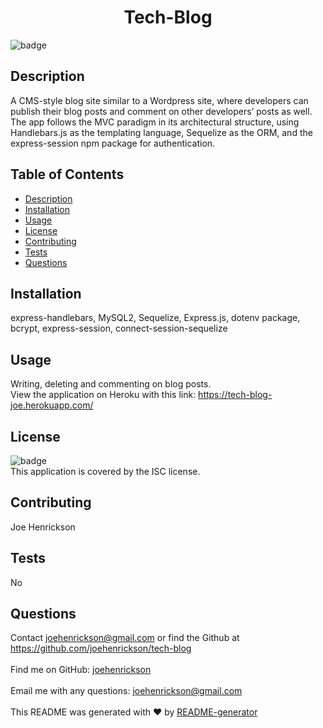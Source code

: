 <h1 align="center">Tech-Blog</h1>

![badge](https://img.shields.io/badge/license-ISC-brightgreen)<br />
## Description
A CMS-style blog site similar to a Wordpress site, where developers can publish their blog posts and comment on other developers’ posts as well. The app follows the MVC paradigm in its architectural structure, using Handlebars.js as the templating language, Sequelize as the ORM, and the express-session npm package for authentication.
## Table of Contents
- [Description](#description)
- [Installation](#installation)
- [Usage](#usage)
- [License](#license)
- [Contributing](#contributing)
- [Tests](#tests)
- [Questions](#questions)
## Installation
express-handlebars, MySQL2, Sequelize, Express.js, dotenv package, bcrypt, express-session, connect-session-sequelize
## Usage
Writing, deleting and commenting on blog posts.  
View the application on Heroku with this link: https://tech-blog-joe.herokuapp.com/
## License
![badge](https://img.shields.io/badge/license-ISC-brightgreen)
<br />
This application is covered by the ISC license. 
## Contributing
Joe Henrickson
## Tests
No
## Questions
Contact joehenrickson@gmail.com or find the Github at https://github.com/joehenrickson/tech-blog<br />
<br />
Find me on GitHub: [joehenrickson](https://github.com/joehenrickson)<br />
<br />
Email me with any questions: joehenrickson@gmail.com<br /><br />
This README was generated with ❤️ by [README-generator](https://github.com/joehenrickson/read-me-generator)
  
